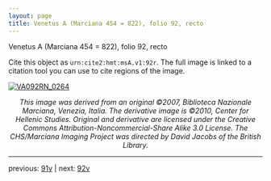 ```yaml
---
layout: page
title: Venetus A (Marciana 454 = 822), folio 92, recto
---
```


Venetus A (Marciana 454 = 822), folio 92, recto

Cite this object as `urn:cite2:hmt:msA.v1:92r`.  The full image is linked to a citation tool you can use to cite regions of the image.

[![VA092RN_0264](http://www.homermultitext.org/iipsrv?IIIF=/project/homer/pyramidal/deepzoom/hmt/vaimg/2017a/VA092RN_0264.tif/full/800,/0/default.jpg)](http://www.homermultitext.org/ict2/?urn=urn:cite2:hmt:vaimg.2017a:VA092RN_0264) 

<p style="text-align: center; font-style: italic;">This image was derived from an original ©2007, Biblioteca Nazionale Marciana, Venezia, Italia. The derivative image is ©2010, Center for Hellenic Studies. Original and derivative are licensed under the Creative Commons Attribution-Noncommercial-Share Alike 3.0 License. The CHS/Marciana Imaging Project was directed by David Jacobs of the British Library.</p>

---

previous: [91v](../91v/) | next: [92v](../92v/)